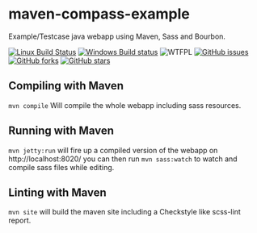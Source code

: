 # maven-compass-example

Example/Testcase java webapp using Maven, Sass and Bourbon.

[![Linux Build Status](https://travis-ci.org/mprins/maven-compass-example.svg?branch=master)](https://travis-ci.org/mprins/maven-compass-example)
[![Windows Build status](https://ci.appveyor.com/api/projects/status/27a2fsi72a4rke53/branch/master?svg=true)](https://ci.appveyor.com/project/mprins/maven-compass-example/branch/master)
![WTFPL](http://www.wtfpl.net/wp-content/uploads/2012/12/wtfpl-badge-1.png)
[![GitHub issues](https://img.shields.io/github/issues/mprins/maven-compass-example.svg)](https://github.com/mprins/maven-compass-example/issues)
[![GitHub forks](https://img.shields.io/github/forks/mprins/maven-compass-example.svg)](https://github.com/mprins/maven-compass-example/network)
[![GitHub stars](https://img.shields.io/github/stars/mprins/maven-compass-example.svg)](https://github.com/mprins/maven-compass-example/stargazers)


## Compiling with Maven

`mvn compile` Will compile the whole webapp including sass resources.

## Running with Maven

`mvn jetty:run` will fire up a compiled version of the webapp on http://localhost:8020/ you can then run `mvn sass:watch` to watch and compile sass files while editing.

## Linting with Maven

`mvn site` will build the maven site including a Checkstyle like scss-lint report.
